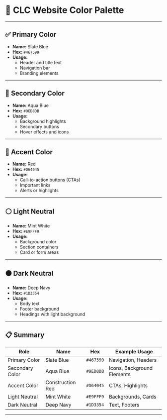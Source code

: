 # 🎨 CLC Website Color Palette

---

## ✅ Primary Color
- **Name:** Slate Blue  
- **Hex:** `#467599`  
- **Usage:**  
  - Header and title text  
  - Navigation bar  
  - Branding elements  

---

## 🔹 Secondary Color
- **Name:** Aqua Blue  
- **Hex:** `#9ED8DB`  
- **Usage:**  
  - Background highlights  
  - Secondary buttons  
  - Hover effects and icons  

---

## 🔸 Accent Color
- **Name:** Red  
- **Hex:** `#D64045`  
- **Usage:**  
  - Call-to-action buttons (CTAs)  
  - Important links  
  - Alerts or highlights  

---

## ⚪ Light Neutral
- **Name:** Mint White  
- **Hex:** `#E9FFF9`  
- **Usage:**  
  - Background color  
  - Section containers  
  - Card or form areas  

---

## ⚫ Dark Neutral
- **Name:** Deep Navy  
- **Hex:** `#1D3354`  
- **Usage:**  
  - Body text  
  - Footer background  
  - Headings with light background  

---

## 📋 Summary

| Role            | Name             | Hex       | Example Usage               |
|-----------------|------------------|-----------|-----------------------------|
| Primary Color   | Slate Blue       | `#467599` | Navigation, Headers         |
| Secondary Color | Aqua Blue        | `#9ED8DB` | Icons, Background Elements  |
| Accent Color    | Construction Red | `#D64045` | CTAs, Highlights            |
| Light Neutral   | Mint White       | `#E9FFF9` | Backgrounds, Cards          |
| Dark Neutral    | Deep Navy        | `#1D3354` | Text, Footers               |

---
